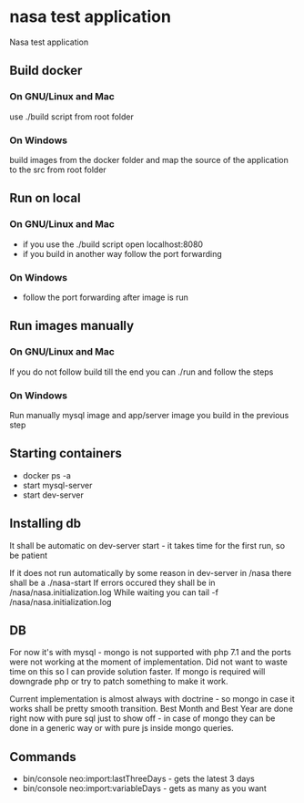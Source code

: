 # nasa test application

Nasa test application

## Build docker

### On GNU/Linux and Mac

use ./build script from root folder

### On Windows

build images from the docker folder and map the source of the application to the src from root folder

## Run on local

### On GNU/Linux and Mac

- if you use the ./build script open localhost:8080
- if you build in another way follow the port forwarding

### On Windows

- follow the port forwarding after image is run

## Run images manually

### On GNU/Linux and Mac

If you do not follow build till the end you can ./run and follow the steps

### On Windows

Run manually mysql image and app/server image you build in the previous step

## Starting containers

- docker ps -a
- start mysql-server
- start dev-server

## Installing db

It shall be automatic on dev-server start - it takes time for the first run, so be patient

If it does not run automatically by some reason in dev-server in /nasa there shall be a ./nasa-start
If errors occured they shall be in /nasa/nasa.initialization.log
While waiting you can tail -f /nasa/nasa.initialization.log

## DB

For now it's with mysql - mongo is not supported with php 7.1 and the ports were not working
at the moment of implementation. Did not want to waste time on this so I can provide solution
faster. If mongo is required will downgrade php or try to patch something to make it work.

Current implementation is almost always with doctrine - so mongo in case it works shall be
pretty smooth transition. Best Month and Best Year are done right now with pure sql just
to show off - in case of mongo they can be done in a generic way or with pure js inside
mongo queries.

## Commands

- bin/console neo:import:lastThreeDays - gets the latest 3 days
- bin/console neo:import:variableDays <int> - gets as many as you want